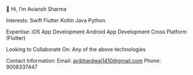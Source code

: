 👋 Hi, I’m Aviansh Sharma

Interests:
  Swift
  Flutter
  Kotlin
  Java
  Python

Expertise:
  iOS App Development
  Android App Development
  Cross Platform (Flutter)

Looking to Collaborate On:
  Any of the above technologies

Contact Information:
  Email: avibhardwaj1410@gmail.com
  Phone: 9008337447



<!---
avi-nas/avi-nas is a ✨ special ✨ repository because its `README.md` (this file) appears on your GitHub profile.
You can click the Preview link to take a look at your changes.
--->
